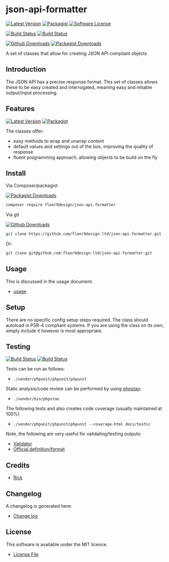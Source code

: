 # json-api-formatter

[![Latest Version](https://img.shields.io/github/v/release/floor9design-ltd/json-api-formatter?include_prereleases&style=plastic)](https://github.com/floor9design-ltd/json-api-formatter/releases)
[![Packagist](https://img.shields.io/packagist/v/floor9design/json-api-formatter?style=plastic)](https://packagist.org/packages/floor9design/json-api-formatter)
[![Software License](https://img.shields.io/badge/license-MIT-brightgreen.svg?style=plastic)](LICENCE.md)

[![Build Status](https://img.shields.io/travis/floor9design-ltd/json-api-formatter?style=plastic)](https://travis-ci.com/github/floor9design-ltd/json-api-formatter)
[![Build Status](https://img.shields.io/codecov/c/github/floor9design-ltd/json-api-formatter?style=plastic)](https://codecov.io/gh/floor9design-ltd/json-api-formatter)

[![Github Downloads](https://img.shields.io/github/downloads/floor9design-ltd/json-api-formatter/total?style=plastic)](https://github.com/floor9design-ltd/json-api-formatter)
[![Packagist Downloads](https://img.shields.io/packagist/dt/floor9design/json-api-formatter?style=plastic)](https://packagist.org/packages/floor9design/json-api-formatter)


A set of classes that allow for creating JSON API compliant objects

## Introduction

The JSON API has a precise response format. This set of classes allows these to be easy created and interrogated,
meaning easy and reliable output/input processing. 

## Features

[![Latest Version](https://img.shields.io/github/v/release/floor9design-ltd/json-api-formatter?include_prereleases&style=plastic)](https://github.com/floor9design-ltd/json-api-formatter/releases)
[![Packagist](https://img.shields.io/packagist/v/floor9design/json-api-formatter?style=plastic)](https://packagist.org/packages/floor9design/json-api-formatter)

The classes offer:

* easy methods to wrap and unwrap content
* default values and settings out of the box, improving the quality of response
* fluent programming approach, allowing objects to be build on the fly

## Install

Via Composer/packagist

[![Packagist Downloads](https://img.shields.io/packagist/dt/floor9design/json-api-formatter?style=plastic)](https://packagist.org/packages/floor9design/json-api-formatter)

``` bash
composer require floor9design/json-api-formatter
```

Via git

[![Github Downloads](https://img.shields.io/github/downloads/floor9design-ltd/json-api-formatter/total?style=plastic)](https://github.com/floor9design-ltd/json-api-formatter)

``` bash
git clone https://github.com/floor9design-ltd/json-api-formatter.git
```
Or: 
``` bash
git clone git@github.com:floor9design-ltd/json-api-formatter.git
```

## Usage

This is discussed in the usage document.

* [usage](docs/project/usage.md)

## Setup

There are no specific config setup steps required. 
The class should autoload in PSR-4 compliant systems. If you are using the class on its own, simply include it 
however is most appropriate.

## Testing

[![Build Status](https://img.shields.io/travis/floor9design-ltd/json-api-formatter?style=plastic)](https://travis-ci.com/github/floor9design-ltd/json-api-formatter)
[![Build Status](https://img.shields.io/codecov/c/github/floor9design-ltd/json-api-formatter?style=plastic)](https://codecov.io/gh/floor9design-ltd/json-api-formatter)

Tests can be run as follows:

* `./vendor/phpunit/phpunit/phpunit`

Static analysis/code review can be performed by using [phpstan](https://phpstan.org/):

* `./vendor/bin/phpstan`

The following tests and also creates code coverage (usually maintained at 100%)

* `./vendor/phpunit/phpunit/phpunit --coverage-html docs/tests/`

Note, the following are very useful for validating/testing outputs:

* [Validator](https://www.jsonschemavalidator.net/)
* [Official definition/format](https://jsonapi.org/format/)

## Credits

- [Rick](https://github.com/elb98rm)

## Changelog

A changelog is generated here:

* [Change log](CHANGELOG.md)

## License

This software is available under the MIT licence. 

* [License File](LICENCE.md)
